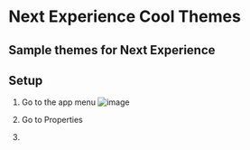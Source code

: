 # Next Experience Cool Themes

## Sample themes for Next Experience

## Setup
1. Go to the app menu
![image](https://github.com/dalestubblefield/next-cool-themes/assets/994677/19b1ad11-d998-430c-8e98-d1c653782a02)

2. Go to Properties

3. 
